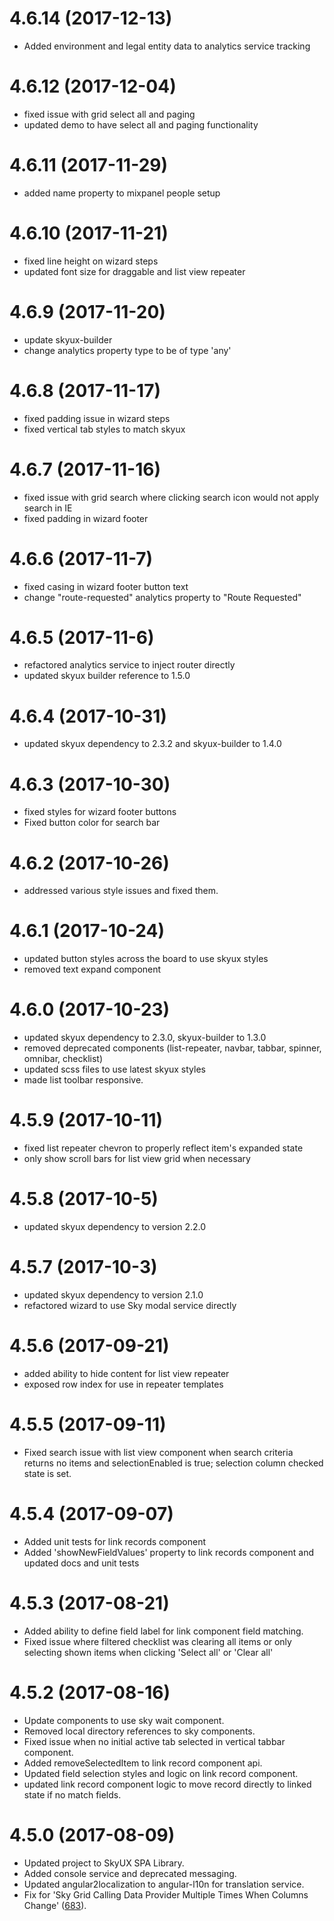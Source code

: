 # 4.6.14 (2017-12-13)

- Added environment and legal entity data to analytics service tracking

# 4.6.12 (2017-12-04)

- fixed issue with grid select all and paging
- updated demo to have select all and paging functionality

# 4.6.11 (2017-11-29)

- added name property to mixpanel people setup

# 4.6.10 (2017-11-21)

- fixed line height on wizard steps
- updated font size for draggable and list view repeater

# 4.6.9 (2017-11-20)

- update skyux-builder
- change analytics property type to be of type 'any'

# 4.6.8 (2017-11-17)

- fixed padding issue in wizard steps
- fixed vertical tab styles to match skyux

# 4.6.7 (2017-11-16)

- fixed issue with grid search where clicking search icon would not apply search in IE
- fixed padding in wizard footer

# 4.6.6 (2017-11-7)

- fixed casing in wizard footer button text
- change "route-requested" analytics property to "Route Requested"

# 4.6.5 (2017-11-6)

- refactored analytics service to inject router directly
- updated skyux builder reference to 1.5.0

# 4.6.4 (2017-10-31)

- updated skyux dependency to 2.3.2 and skyux-builder to 1.4.0

# 4.6.3 (2017-10-30)

- fixed styles for wizard footer buttons
- Fixed button color for search bar

# 4.6.2 (2017-10-26)

- addressed various style issues and fixed them.

# 4.6.1 (2017-10-24)

- updated button styles across the board to use skyux styles
- removed text expand component

# 4.6.0 (2017-10-23)

- updated skyux dependency to 2.3.0, skyux-builder to 1.3.0
- removed deprecated components (list-repeater, navbar, tabbar, spinner, omnibar, checklist)
- updated scss files to use latest skyux styles
- made list toolbar responsive.

# 4.5.9 (2017-10-11)

- fixed list repeater chevron to properly reflect item's expanded state
- only show scroll bars for list view grid when necessary

# 4.5.8 (2017-10-5)

- updated skyux dependency to version 2.2.0

# 4.5.7 (2017-10-3)

- updated skyux dependency to version 2.1.0
- refactored wizard to use Sky modal service directly

# 4.5.6 (2017-09-21)

- added ability to hide content for list view repeater
- exposed row index for use in repeater templates

# 4.5.5 (2017-09-11)

- Fixed search issue with list view component when search criteria returns no items
and selectionEnabled is true; selection column checked state is set.

# 4.5.4 (2017-09-07)

- Added unit tests for link records component
- Added 'showNewFieldValues' property to link records component and updated docs and unit tests

# 4.5.3 (2017-08-21)

- Added ability to define field label for link component field matching.
- Fixed issue where filtered checklist was clearing all items or only selecting shown items when clicking 'Select all' or 'Clear all'

# 4.5.2 (2017-08-16)

- Update components to use sky wait component.
- Removed local directory references to sky components.
- Fixed issue when no initial active tab selected in vertical tabbar component.
- Added removeSelectedItem to link record component api.
- Updated field selection styles and logic on link record component.
- updated link record component logic to move record directly to linked state if no match fields.

# 4.5.0 (2017-08-09)

- Updated project to SkyUX SPA Library.
- Added console service and deprecated messaging.
- Updated angular2localization to angular-l10n for translation service.
- Fix for 'Sky Grid Calling Data Provider Multiple Times When Columns Change' ([683](https://github.com/blackbaud/skyux2/issues/683)).
